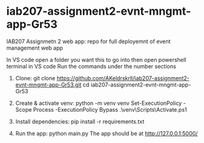 # iab207-assignment2-evnt-mngmt-app-Gr53

IAB207 Assignmetn 2 web app: repo for full deployemnt of event management web app

In VS code open a folder you want this to go into
then open powershell terminal in VS code
Run the commands under the number sections

1. Clone:
   git clone https://github.com/AKeldrskrll/iab207-assignment2-evnt-mngmt-app-Gr53.git
   cd iab207-assignment2-evnt-mngmt-app-Gr53

2. Create & activate venv:
   python -m venv venv
   Set-ExecutionPolicy -Scope Process -ExecutionPolicy Bypass
   .\venv\Scripts\Activate.ps1

3. Install dependencies:
   pip install -r requirements.txt

4. Run the app:
   python main.py
   The app should be at http://127.0.0.1:5000/
